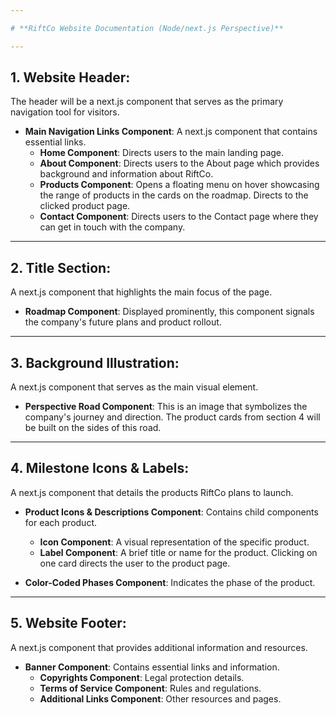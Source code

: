 ```yaml
---

# **RiftCo Website Documentation (Node/next.js Perspective)**

---
```


## **1. Website Header:**
The header will be a next.js component that serves as the primary navigation tool for visitors.

   - **Main Navigation Links Component**: A next.js component that contains essential links.
     - **Home Component**: Directs users to the main landing page.
     - **About Component**: Directs users to the About page which provides background and information about RiftCo.
     - **Products Component**: Opens a floating menu on hover showcasing the range of products in the cards on the roadmap. Directs to the clicked product page.
     - **Contact Component**: Directs users to the Contact page where they can get in touch with the company.

---

## **2. Title Section:**
A next.js component that highlights the main focus of the page.

   - **Roadmap Component**: Displayed prominently, this component signals the company's future plans and product rollout.

---

## **3. Background Illustration:**
A next.js component that serves as the main visual element.

   - **Perspective Road Component**: This is an image that symbolizes the company's journey and direction. The product cards from section 4 will be built on the sides of this road.

---

## **4. Milestone Icons & Labels:**
A next.js component that details the products RiftCo plans to launch.

   - **Product Icons & Descriptions Component**: Contains child components for each product.
     - **Icon Component**: A visual representation of the specific product.
     - **Label Component**: A brief title or name for the product. Clicking on one card directs the user to the product page.
   
   - **Color-Coded Phases Component**: Indicates the phase of the product.

---

## **5. Website Footer:**
A next.js component that provides additional information and resources.

   - **Banner Component**: Contains essential links and information.
     - **Copyrights Component**: Legal protection details.
     - **Terms of Service Component**: Rules and regulations.
     - **Additional Links Component**: Other resources and pages.